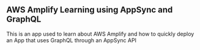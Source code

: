 ## AWS Amplify Learning using AppSync and GraphQL

This is an app used to learn about AWS Amplify and how to quickly deploy an App that uses GraphQL through an AppSync API
